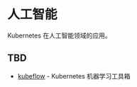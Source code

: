 # 人工智能

Kubernetes 在人工智能领域的应用。

## TBD

- [kubeflow](https://github.com/kubeflow/kubeflow) - Kubernetes 机器学习工具箱